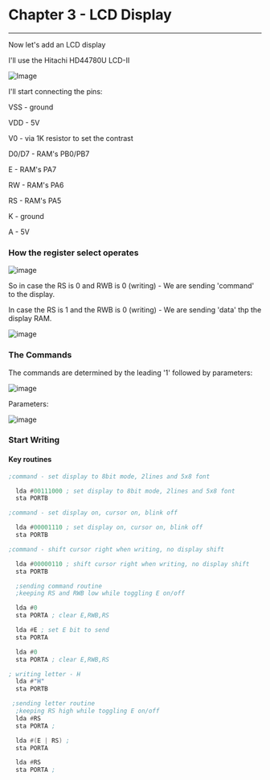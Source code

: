 # Chapter 3 - LCD Display

---

Now let's add an LCD display

I'll use the Hitachi HD44780U LCD-II

![Image](https://github.com/gbenamy/Building-6502-computer/assets/24626396/7d6e1c6d-3050-4fa6-baed-6b0feea535a8)

I'll start connecting the pins:

VSS - ground

VDD - 5V

V0 - via 1K resistor to set the contrast

D0/D7 - RAM's PB0/PB7

E - RAM's PA7

RW - RAM's PA6

RS - RAM's PA5

K - ground

A - 5V

### How the register select operates

![image](https://github.com/gbenamy/Building-6502-computer/assets/24626396/94e1721d-adfe-4f60-951c-de2596d9705d)

So in case the RS is 0 and RWB is 0 (writing) - We are sending 'command' to the display.

In case the RS is 1 and the RWB is 0 (writing) - We are sending 'data' thp the display RAM.

![image](https://github.com/gbenamy/Building-6502-computer/assets/24626396/79710a20-5818-4b98-a028-6102f08ce418)

### The Commands

The commands are determined by the leading '1' followed by parameters: 

![image](https://github.com/gbenamy/Building-6502-computer/assets/24626396/b2ebdb2c-01d1-433c-8262-3a54bd9329aa)

Parameters: 

![image](https://github.com/gbenamy/Building-6502-computer/assets/24626396/7b27e676-16c3-4fb4-aa7a-53fdc2871518)


 ### Start Writing

 #### Key routines

```asm
;command - set display to 8bit mode, 2lines and 5x8 font

  lda #00111000 ; set display to 8bit mode, 2lines and 5x8 font
  sta PORTB
```

```asm
;command - set display on, cursor on, blink off

  lda #00001110 ; set display on, cursor on, blink off
  sta PORTB
```

```asm
;command - shift cursor right when writing, no display shift 

  lda #00000110 ; shift cursor right when writing, no display shift 
  sta PORTB
```


```asm
  ;sending command routine
  ;keeping RS and RWB low while toggling E on/off

  lda #0
  sta PORTA ; clear E,RWB,RS 

  lda #E ; set E bit to send
  sta PORTA

  lda #0
  sta PORTA ; clear E,RWB,RS 
```

```asm
; writing letter - H
  lda #"H"
  sta PORTB
```

```asm
 ;sending letter routine
  ;keeping RS high while toggling E on/off
  lda #RS
  sta PORTA ;  

  lda #(E | RS) ;
  sta PORTA

  lda #RS
  sta PORTA ; 
```






 


